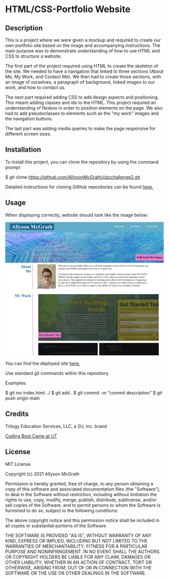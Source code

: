# HTML/CSS-Portfolio Website

## Description

This is a project where we were given a mockup and required to create our own portfolio site based on the image and accompanying instructions. The main purpose was to demonstrate understanding of how to use HTML and CSS to structure a website. 

The first part of the project required using HTML to create the skeleton of the site. We needed to have a navigation that linked to three sections (About Me, My Work, and Contact Me). We then had to create those sections, with an image of ourselves, a paragraph of background, linked images to our work, and how to contact us.

The next part required adding CSS to add design aspects and positioning. This meant adding classes and ids to the HTML. This project required an understanding of flexbox in order to position elements on the page. We also had to add pseudoclasses to elements such as the "my work" images and the navigation buttons.

The last part was adding media queries to make the page responsive for different screen sizes.



## Installation

To install this project, you can clone the repository by using the command prompt

$ git clone https://github.com/AllysonMcGrath/cbcchallenge2.git

Detailed instructions for cloning GitHub repositories can be found [here.](https://docs.github.com/en/github/creating-cloning-and-archiving-repositories/cloning-a-repository-from-github/cloning-a-repository)



## Usage

When displaying correctly, website should look like the image below:

![McGrath portfolio website](assets/images/mockup.JPG)

You can find the deployed site [here.](https://allysonmcgrath.github.io/cbcchallenge2/)



Use standard git commands within this repository.

Examples:

$ git mv index.html ../
$ git add .
$ git commit -m "commit description"
$ git push origin main

## Credits

Trilogy Education Services, LLC, a 2U, Inc. brand

[Coding Boot Camp at UT](https://github.com/the-Coding-Boot-Camp-at-UT)



## License

MIT License

Copyright (c) 2021 Allyson McGrath

Permission is hereby granted, free of charge, to any person obtaining a copy
of this software and associated documentation files (the "Software"), to deal
in the Software without restriction, including without limitation the rights
to use, copy, modify, merge, publish, distribute, sublicense, and/or sell
copies of the Software, and to permit persons to whom the Software is
furnished to do so, subject to the following conditions:

The above copyright notice and this permission notice shall be included in all
copies or substantial portions of the Software.

THE SOFTWARE IS PROVIDED "AS IS", WITHOUT WARRANTY OF ANY KIND, EXPRESS OR
IMPLIED, INCLUDING BUT NOT LIMITED TO THE WARRANTIES OF MERCHANTABILITY,
FITNESS FOR A PARTICULAR PURPOSE AND NONINFRINGEMENT. IN NO EVENT SHALL THE
AUTHORS OR COPYRIGHT HOLDERS BE LIABLE FOR ANY CLAIM, DAMAGES OR OTHER
LIABILITY, WHETHER IN AN ACTION OF CONTRACT, TORT OR OTHERWISE, ARISING FROM,
OUT OF OR IN CONNECTION WITH THE SOFTWARE OR THE USE OR OTHER DEALINGS IN THE
SOFTWARE.
